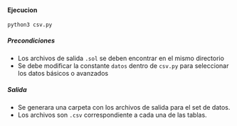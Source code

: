 #### Ejecucion

```
python3 csv.py
```

##### Precondiciones

- Los archivos de salida `.sol` se deben encontrar en el mismo directorio
- Se debe modificar la constante `datos` dentro de `csv.py` para seleccionar los datos básicos o avanzados

##### Salida

- Se generara una carpeta con los archivos de salida para el set de datos.
- Los archivos son `.csv` correspondiente a cada una de las tablas.
